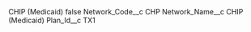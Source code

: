 <?xml version="1.0" encoding="UTF-8"?>
<CustomMetadata xmlns="http://soap.sforce.com/2006/04/metadata" xmlns:xsi="http://www.w3.org/2001/XMLSchema-instance" xmlns:xsd="http://www.w3.org/2001/XMLSchema">
    <label>CHIP (Medicaid)</label>
    <protected>false</protected>
    <values>
        <field>Network_Code__c</field>
        <value xsi:type="xsd:string">CHP</value>
    </values>
    <values>
        <field>Network_Name__c</field>
        <value xsi:type="xsd:string">CHIP (Medicaid)</value>
    </values>
    <values>
        <field>Plan_Id__c</field>
        <value xsi:type="xsd:string">TX1</value>
    </values>
</CustomMetadata>
